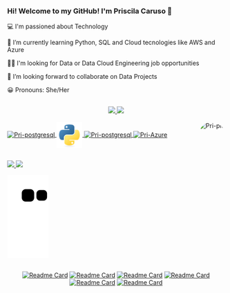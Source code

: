 ### Hi! Welcome to my GitHub! I'm Priscila Caruso 👋

💻 I'm passioned about Technology

🌱 I’m currently learning Python, SQL and Cloud tecnologies like AWS and Azure

👩‍💻 I'm looking for Data or Data Cloud Engineering job opportunities

👯 I’m looking forward to collaborate on Data Projects

😀 Pronouns: She/Her

##

<div align="center">
  <a href="https://github.com/Priscaruso">
  <img height="160em" src="https://github-readme-stats-git-masterrstaa-rickstaa.vercel.app/api?username=Priscaruso&show_icons=true&theme=radical&include_all_commits=true&count_private=true"/>
  <img height="160em" src="https://github-readme-stats-git-masterrstaa-rickstaa.vercel.app/api/top-langs/?username=Priscaruso&layout=compact&langs_count=7&theme=radical"/>
</div>
<div style="display: inline_block"><br>
 
  <img align="center" alt="Pri-postgresql" height="60" width="60" src="https://cdn.jsdelivr.net/gh/devicons/devicon/icons/postgresql/postgresql-original.svg">
  <img align="center" alt="Pri-Python" height="60" width="60" src="https://raw.githubusercontent.com/devicons/devicon/master/icons/python/python-original.svg">
  <img align="center" alt="Pri-postgresql" height="60" width="60" src="https://cdn.jsdelivr.net/gh/devicons/devicon/icons/jupyter/jupyter-original-wordmark.svg">
  <img align="center" alt="Pri-Azure" height="120" width="120" src="https://cdn.jsdelivr.net/gh/devicons/devicon/icons/amazonwebservices/amazonwebservices-plain-wordmark.svg">
  <img align="right" alt="Pri-pic" height="150" style="border-radius:50px;" src="https://cdn.discordapp.com/attachments/838947037105225749/938447732778106971/prigif2.png?width=676&height=676">
</div>
  
##

<div> 
  <a href="https://www.linkedin.com/in/priscilacaruso/" target="_blank"><img src="https://img.shields.io/badge/LinkedIn-0077B5?style=for-the-badge&logo=linkedin&logoColor=white" target="_blank"> </a>
  <a href="https://www.hackerrank.com/priscilacaruso/" target="_blank"><img src="https://img.shields.io/badge/-Hackerrank-2EC866?style=for-the-badge&logo=HackerRank&logoColor=white" target="_blank"> </a>
  
  ![Snake animation](https://github.com/Priscaruso/Priscaruso/blob/output/github-contribution-grid-snake.svg)
</div> 
  
 ##

<div align="center" height="60" width="60">
    
  
[![Readme Card](https://github-readme-stats-git-masterrstaa-rickstaa.vercel.app/api/pin/?username=Priscaruso&repo=DesafioFinal_XP&theme=radical)](https://github.com/Priscaruso/DesafioFinal_XP) 
[![Readme Card](https://github-readme-stats-git-masterrstaa-rickstaa.vercel.app/api/pin/?username=Priscaruso&repo=Desafio2_IGTI&theme=radical)](https://github.com/Priscaruso/Desafio2_IGTI) 
[![Readme Card](https://github-readme-stats-git-masterrstaa-rickstaa.vercel.app/api/pin/?username=Priscaruso&repo=IGTI_DataExtraction_1&theme=radical)](https://github.com/Priscaruso/IGTI_DataExtraction_1)
 [![Readme Card](https://github-readme-stats-git-masterrstaa-rickstaa.vercel.app/api/pin/?username=Priscaruso&repo=Bookclub_project&theme=radical)](https://github.com/Priscaruso/Bookclub_project) 
[![Readme Card](https://github-readme-stats-git-masterrstaa-rickstaa.vercel.app/api/pin/?username=Priscaruso&repo=ETL_com_Python&theme=radical)](https://github.com/Priscaruso/ETL_com_Python) 
[![Readme Card](https://github-readme-stats-git-masterrstaa-rickstaa.vercel.app/api/pin/?username=Priscaruso&repo=BigData-AWS&theme=radical)](https://github.com/Priscaruso/BigData-AWS) 
  
  
  
  
  
  

  
</div>

  
  
  
  
<!--
**Priscaruso/Priscaruso** is a ✨ _special_ ✨ repository because its `README.md` (this file) appears on your GitHub profile.



